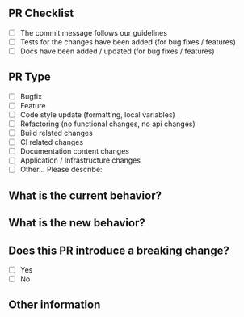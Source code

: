 ## PR Checklist

- [ ] The commit message follows our guidelines
- [ ] Tests for the changes have been added (for bug fixes / features)
- [ ] Docs have been added / updated (for bug fixes / features)

## PR Type

- [ ] Bugfix
- [ ] Feature
- [ ] Code style update (formatting, local variables)
- [ ] Refactoring (no functional changes, no api changes)
- [ ] Build related changes
- [ ] CI related changes
- [ ] Documentation content changes
- [ ] Application / Infrastructure changes
- [ ] Other... Please describe:

## What is the current behavior?

## What is the new behavior?

## Does this PR introduce a breaking change?

- [ ] Yes
- [ ] No

## Other information

